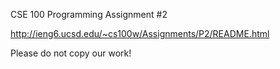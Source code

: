 CSE 100 Programming Assignment #2

http://ieng6.ucsd.edu/~cs100w/Assignments/P2/README.html

Please do not copy our work!
